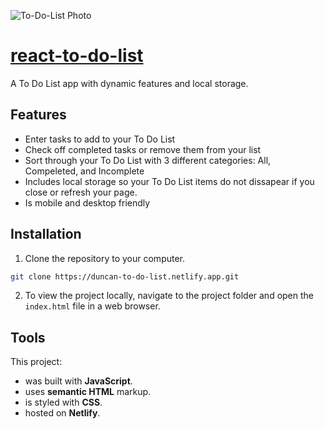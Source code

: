 ![To-Do-List Photo](https://user-images.githubusercontent.com/87501964/152047973-d28e6a53-88d5-467b-90bd-b918b83d0fae.PNG)

# [react-to-do-list](https://duncan-to-do-list.netlify.app/)

A To Do List app with dynamic features and local storage. 
## Features
* Enter tasks to add to your To Do List
* Check off completed tasks or remove them from your list
* Sort through your To Do List with 3 different categories: All, Compeleted, and Incomplete
* Includes local storage so your To Do List items do not dissapear if you close or refresh your page.  
* Is mobile and desktop friendly

## Installation

1. Clone the repository to your computer.

```bash
git clone https://duncan-to-do-list.netlify.app.git
```

2. To view the project locally, navigate to the project folder and open the `index.html` file in a web browser.

## Tools

This project:

* was built with **JavaScript**.
* uses **semantic HTML** markup.
* is styled with **CSS**.
* hosted on **Netlify**.
